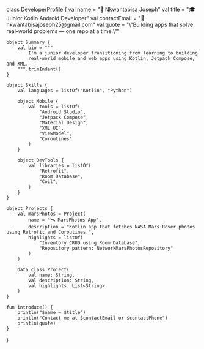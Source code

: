 <prep>
class DeveloperProfile {
    val name = "👋 Nkwantabisa Joseph"
    val title = "🎓 Junior Kotlin Android Developer"
    val contactEmail = "📧 nkwantabisajoseph25@gmail.com"
    val quote = "\"Building apps that solve real-world problems — one repo at a time.\""

    object Summary {
        val bio = """
            I'm a junior developer transitioning from learning to building 
            real-world mobile and web apps using Kotlin, Jetpack Compose, and XML.
        """.trimIndent()
    }

    object Skills {
        val languages = listOf("Kotlin", "Python")

        object Mobile {
            val tools = listOf(
                "Android Studio",
                "Jetpack Compose",
                "Material Design",
                "XML UI",
                "ViewModel",
                "Coroutines"
            )
        }

        object DevTools {
            val libraries = listOf(
                "Retrofit",
                "Room Database",
                "Coil",
            )
        }
    }

    object Projects {
        val marsPhotos = Project(
            name = "🛰 MarsPhotos App",
            description = "Kotlin app that fetches NASA Mars Rover photos using Retrofit and Coroutines.",
            highlights = listOf(
                "Inventory CRUD using Room Database",
                "Repository pattern: NetworkMarsPhotosRepository"
            )
        )

        data class Project(
            val name: String,
            val description: String,
            val highlights: List<String>
        )
    }

    fun introduce() {
        println("$name — $title")
        println("Contact me at $contactEmail or $contactPhone")
        println(quote)
    }
}
</prep>
